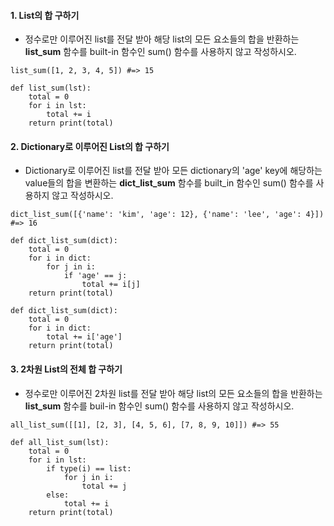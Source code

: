 #### 1. List의 합 구하기

- 정수로만 이루어진 list를 전달 받아 해당 list의 모든 요소들의 합을 반환하는 **list_sum** 함수를 built-in 함수인 sum() 함수를 사용하지 않고 작성하시오.

```
list_sum([1, 2, 3, 4, 5]) #=> 15
```

```
def list_sum(lst):
    total = 0
    for i in lst:
        total += i
    return print(total)
```



#### 2. Dictionary로 이루어진 List의 합 구하기

- Dictionary로 이루어진 list를 전달 받아 모든 dictionary의 'age' key에 해당하는 value들의 합을 변환하는 **dict_list_sum** 함수를 built_in 함수인 sum() 함수를 사용하지 않고 작성하시오.

```
dict_list_sum([{'name': 'kim', 'age': 12}, {'name': 'lee', 'age': 4}]) #=> 16
```

```
def dict_list_sum(dict):
    total = 0
    for i in dict:
        for j in i:
            if 'age' == j:
                total += i[j]
    return print(total)
```

```
def dict_list_sum(dict):
    total = 0
    for i in dict:
        total += i['age']
    return print(total)
```



#### 3. 2차원 List의 전체 합 구하기

- 정수로만 이루어진 2차원 list를 전달 받아 해당 list의 모든 요소들의 합을 반환하는 **list_sum** 함수를 buil-in 함수인 sum() 함수를 사용하지 않고 작성하시오.

```
all_list_sum([[1], [2, 3], [4, 5, 6], [7, 8, 9, 10]]) #=> 55
```

```
def all_list_sum(lst):
    total = 0
    for i in lst:
        if type(i) == list:
            for j in i:
                total += j
        else:
            total += i
    return print(total)
```


